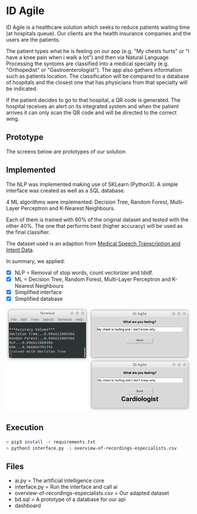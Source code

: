# ID Agile

ID Agile is a healthcare solution which seeks to reduce patients waiting time (at hospitals queue). Our clients are the health insurance companies and the users are the patients. 

The patient types what he is feeling on our app (e.g. "My chests hurts" or "I have a knee pain when i walk a lot") and then via Natural Language Processing the syntoms are classified into a medical specialty (e.g. "Orthopedist" or "Gastroenterologist"). The app also gathers information such as patients location. The classification will be compared to a database of hospitals and the closest one that has physicians from that specialty will be indicated. 

If the patient decides to go to that hospital, a QR code is generated. The hospital receives an alert on its integrated system and when the patient arrives it can only scan the QR code and will be directed to the correct wing.

## Prototype
The screens below are prototypes of our solution

## Implemented
The NLP was implemented making use of SKLearn (Python3). A simple interface was created as well as a SQL database. 

4 ML algorithms were implemented: Decision Tree, Random Forest, Multi-Layer Perceptron and K-Nearest Neighbours. 

Each of them is trained with 60% of the original dataset and tested with the other 40%. The one that performs best (higher accuracy) will be used as the final classifier. 

The dataset used is an adaption from [Medical Speech Transcription and Intent Data](https://www.kaggle.com/paultimothymooney/medical-speech-transcription-and-intent/kernels).

In summary, we applied:

- [x] NLP = Removal of stop words, count vectorizer and tdidf.
- [x] ML = Decision Tree, Random Forest, Multi-Layer Perceptron and K-Nearest Neighbours
- [x] Simplified interface
- [x] Simplified database

![](https://github.com/bzamith/HealthHackathon/blob/master/Pictures/exampleExecution.png)

## Execution
```bash
> pip3 install -r requirements.txt
> python3 interface.py -i overview-of-recordings-especialists.csv 
```

## Files
- ai.py = The artificial intelligence core
- interface.py = Run the interface and call ai 
- overview-of-recordings-especialists.csv = Our adapted dataset
- bd.sql = A prototype of a database for our api
- dashboard 
